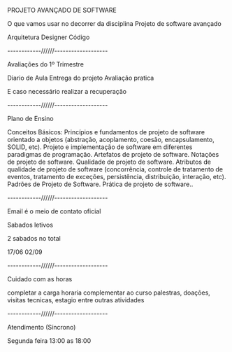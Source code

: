 
PROJETO AVANÇADO DE SOFTWARE

O que vamos usar no decorrer da disciplina Projeto de software avançado

Arquitetura
Designer
Código

------------//////-------------------

Avaliações do 1º Trimestre


Diario de Aula 
Entrega do projeto
Avaliação pratica

E caso necessário realizar a recuperação

------------//////-------------------

Plano de Ensino

Conceitos Básicos: Princípios e fundamentos de projeto de software orientado a objetos (abstração, acoplamento, 
coesão, encapsulamento, SOLID, etc). Projeto e implementação de software em diferentes paradigmas de programação. 
Artefatos de projeto de software. Notações de projeto de software.
Qualidade de projeto de software. Atributos de qualidade de projeto de software (concorrência, controle de tratamento 
de eventos, tratamento de exceções, persistência, distribuição, interação, etc). 
Padrões de Projeto de Software. Prática de projeto de software..

------------//////-------------------

Email é o meio de contato oficial

Sabados letivos 

2 sabados no total 

17/06 02/09

------------//////-------------------

Cuidado com as horas

completar a carga horaria complementar ao curso
palestras, doações, visitas tecnicas, estagio entre outras atividades

------------//////-------------------

Atendimento (Síncrono)

Segunda feira
13:00 as 18:00



